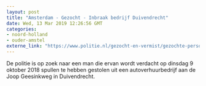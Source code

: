 ```yaml
---
layout: post
title: "Amsterdam - Gezocht - Inbraak bedrijf Duivendrecht"
date: Wed, 13 Mar 2019 12:26:56 GMT
categories: 
- noord-holland 
- ouder-amstel 
externe_link: "https://www.politie.nl/gezocht-en-vermist/gezochte-personen/2019/maart/05-inbraak-bedrijf-duivendrecht.html"
---
```


De politie is op zoek naar een man die ervan wordt verdacht op dinsdag 9 oktober 2018 spullen te hebben gestolen uit een autoverhuurbedrijf aan de Joop Geesinkweg in Duivendrecht.
